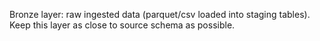 Bronze layer: raw ingested data (parquet/csv loaded into staging tables). Keep this layer as close to source schema as possible.
